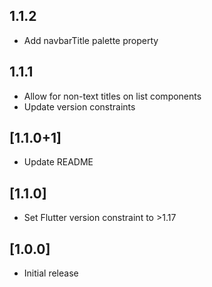 ## 1.1.2

- Add navbarTitle palette property

## 1.1.1

- Allow for non-text titles on list components
- Update version constraints

## [1.1.0+1]

- Update README

## [1.1.0]

- Set Flutter version constraint to >1.17

## [1.0.0]

- Initial release
